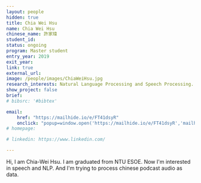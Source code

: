 ```yaml
---
layout: people
hidden: true
title: Chia Wei Hsu
name: Chia Wei Hsu
chinese_name: 許家瑋
student_id: 
status: ongoing
program: Master student
entry_year: 2019
exit_year: 
link: true
external_url:
image: /people/images/ChiaWeiHsu.jpg
research_interests: Natural Language Processing and Speech Processing.
show_project: false
brief:
# bibsrc: '#bibtex'

email:
    href: "https://mailhide.io/e/FT41dsyR"
    onclick: "popup=window.open('https://mailhide.io/e/FT41dsyR','mailhidepopup','width=580,height=635'); return false;"
# homepage: 

# linkedin: https://www.linkedin.com/

---
```


Hi, I am Chia-Wei Hsu. I am graduated from NTU ESOE. Now I'm interested in speech and NLP. And I'm trying to process chinese podcast audio as data.
